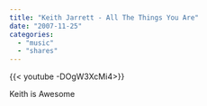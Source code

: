 ```yaml
---
title: "Keith Jarrett - All The Things You Are"
date: "2007-11-25"
categories:
  - "music"
  - "shares"
---
```


<div style="width: 70vw;">{{< youtube -DOgW3XcMi4>}}</div>

Keith is Awesome
